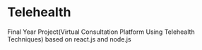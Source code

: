 # Telehealth
Final Year Project(Virtual Consultation Platform Using Telehealth Techniques) based on react.js and node.js
